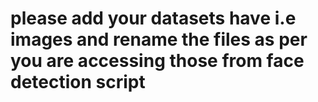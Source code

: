 # please add your datasets have i.e images and rename the files as per you are accessing those from face detection script

